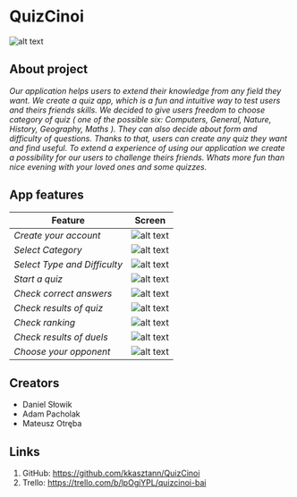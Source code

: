 

# QuizCinoi
![alt text](Prototyp/logo_app.png "logo")

## About project
*Our application helps users to extend their knowledge from any field they want. We create a quiz app, which is a fun and intuitive way to test users and theirs friends skills.
We decided to give users freedom to choose category of quiz ( one of the possible six: Computers, General, Nature, History, Geography, Maths ). They can also decide about form and difficulty of questions.
Thanks to that, users can create any quiz they want and find useful.
To extend a experience of using our application we create a possibility for our users to challenge theirs friends.
Whats more fun than nice evening with your loved ones and some quizzes.*

## App features

**Feature** | **Screen**
------------ | -------------
*Create your account* | ![alt text](Prototyp/login_app.PNG "login")
*Select Category* | ![alt text](Prototyp/categories_app.PNG "categories")
*Select Type and Difficulty* | ![alt text](Prototyp/form_app.PNG "form")
*Start a quiz* | ![alt text](Prototyp/quiz_app.PNG "quiz")
*Check correct answers* | ![alt text](Prototyp/result2_app.PNG "correct answers")
*Check results of quiz* | ![alt text](Prototyp/result_app.PNG "result")
*Check ranking* | ![alt text](Prototyp/ranking_app.PNG "ranking")
*Check results of duels* | ![alt text](Prototyp/duel_app.PNG "duel result")
*Choose your opponent* | ![alt text](Prototyp/available_app.PNG "available duel")

## Creators
* Daniel Słowik
* Adam Pacholak
* Mateusz Otręba

## Links
1. GitHub: https://github.com/kkasztann/QuizCinoi
2. Trello: https://trello.com/b/lpOgiYPL/quizcinoi-bai






